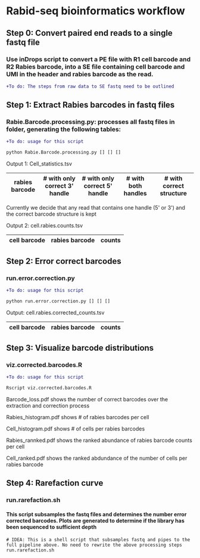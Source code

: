 # Rabid-seq bioinformatics workflow

## Step 0: Convert paired end reads to a single fastq file
### Use inDrops script to convert a PE file with R1 cell barcode and R2 Rabies barcode, into a SE file containing cell barcode and UMI in the header and rabies barcode as the read.

```diff
+To do: The steps from raw data to SE fastq need to be outlined
```

## Step 1: Extract Rabies barcodes in fastq files
### **Rabie.Barcode.processing.py**: processes all fastq files in folder, generating the following tables: 

```diff
+To do: usage for this script
```

```python
python Rabie.Barcode.processing.py [] [] []

```

Output 1: Cell_statistics.tsv

rabies barcode  | # with only correct 3' handle | # with only correct 5' handle | # with both handles | # with correct structure
--------------- | ------------------------------| ------------------------------| --------------------| --------------

Currently we decide that any read that contains one handle (5' or 3') and the correct barcode structure is kept

Output 2: cell.rabies.counts.tsv

cell barcode  | rabies barcode  | counts
------------- | ----------------| -----

## Step 2: Error correct barcodes
### **run.error.correction.py**

```diff
+To do: usage for this script
```

```python
python run.error.correction.py [] [] []

```

Output: cell.rabies.corrected_counts.tsv

cell barcode  | rabies barcode  | counts
------------- | ----------------| -----

## Step 3: Visualize barcode distributions
### **viz.corrected.barcodes.R**

```diff
+To do: usage for this script
```

```R
Rscript viz.corrected.barcodes.R 

```

Barcode_loss.pdf shows the number of correct barcodes over the extraction and correction process

Rabies_histogram.pdf shows # of rabies barcodes per cell

Cell_histogram.pdf shows # of cells per rabies barcodes

Rabies_rannked.pdf shows the ranked abundance of rabies barcode counts per cell

Cell_ranked.pdf shows the ranked abdundance of the number of cells per rabies barcode

## Step 4: Rarefaction curve
### **run.rarefaction.sh**
#### This script subsamples the fastq files and determines the number error corrected barcodes. Plots are generated to determine if the library has been sequenced to sufficient depth

```shell
# IDEA: This is a shell script that subsamples fastq and pipes to the full pipeline above. No need to rewrite the above processing steps
run.rarefaction.sh

```



